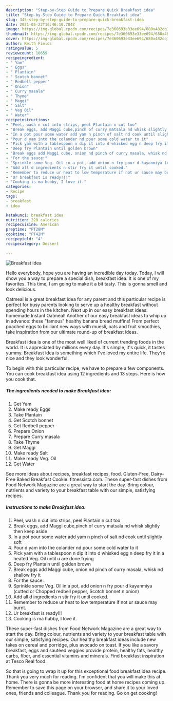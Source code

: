 ```yaml
---
description: "Step-by-Step Guide to Prepare Quick Breakfast idea"
title: "Step-by-Step Guide to Prepare Quick Breakfast idea"
slug: 345-step-by-step-guide-to-prepare-quick-breakfast-idea
date: 2021-05-22T16:46:10.704Z
image: https://img-global.cpcdn.com/recipes/7e360693e33ee694/680x482cq70/breakfast-idea-recipe-main-photo.jpg
thumbnail: https://img-global.cpcdn.com/recipes/7e360693e33ee694/680x482cq70/breakfast-idea-recipe-main-photo.jpg
cover: https://img-global.cpcdn.com/recipes/7e360693e33ee694/680x482cq70/breakfast-idea-recipe-main-photo.jpg
author: Keith Fields
ratingvalue: 5
reviewcount: 10659
recipeingredient:
- " Yam"
- " Eggs"
- " Plantain"
- " Scotch bonnet"
- " Redbell pepper"
- " Onion"
- " Curry masala"
- " Thyme"
- " Maggi"
- " Salt"
- " Veg Oil"
- " Water"
recipeinstructions:
- "Peel, wash n cut into strips, peel Plantain n cut too"
- "Break eggs, add Maggi cube,pinch of curry matsala nd whisk slightly then keep aside"
- "In a pot pour some water add yam n pinch of salt nd cook until slightly soft"
- "Pour d yam into the colander nd pour some cold water to it"
- "Pick yam with a tablespoon n dip it into d whisked egg n deep fry it in a heated Veg. Oil until u are done frying"
- "Deep fry Plantain until golden brown"
- "Break eggs add Maggi cube, onion nd pinch of curry masala, whisk nd shallow fry it"
- "For the sauce:"
- "Sprinkle some Veg. Oil in a pot, add onion n fry pour d kayanmiya (cutted or Chopped redbell pepper, Scotch bonnet n onion)"
- "Add all d ingredients n stir fry it until cooked."
- "Remember to reduce ur heat to low temperature if not ur sauce may burnt."
- "Ur breakfast is ready!!!"
- "Cooking is ma hubby, I love it."
categories:
- Recipe
tags:
- breakfast
- idea

katakunci: breakfast idea 
nutrition: 220 calories
recipecuisine: American
preptime: "PT28M"
cooktime: "PT42M"
recipeyield: "4"
recipecategory: Dessert

---
```



![Breakfast idea](https://img-global.cpcdn.com/recipes/7e360693e33ee694/680x482cq70/breakfast-idea-recipe-main-photo.jpg)

Hello everybody, hope you are having an incredible day today. Today, I will show you a way to prepare a special dish, breakfast idea. It is one of my favorites. This time, I am going to make it a bit tasty. This is gonna smell and look delicious.

Oatmeal is a great breakfast idea for any parent and this particular recipe is perfect for busy parents looking to serve up a healthy breakfast without spending hours in the kitchen. Next up in our easy breakfast ideas: homemade Instant Oatmeal! Another of our easy breakfast ideas to whip up in advance: these &#34;famous&#34; healthy banana bread muffins! From perfect poached eggs to brilliant new ways with muesli, oats and fruit smoothies, take inspiration from our ultimate round-up of breakfast ideas.

Breakfast idea is one of the most well liked of current trending foods in the world. It is appreciated by millions every day. It's simple, it's quick, it tastes yummy. Breakfast idea is something which I've loved my entire life. They're nice and they look wonderful.


To begin with this particular recipe, we have to prepare a few components. You can cook breakfast idea using 12 ingredients and 13 steps. Here is how you cook that.

<!--inarticleads1-->

##### The ingredients needed to make Breakfast idea:

1. Get  Yam
1. Make ready  Eggs
1. Take  Plantain
1. Get  Scotch bonnet
1. Get  Redbell pepper
1. Prepare  Onion
1. Prepare  Curry masala
1. Take  Thyme
1. Get  Maggi
1. Make ready  Salt
1. Make ready  Veg. Oil
1. Get  Water


See more ideas about recipes, breakfast recipes, food. Gluten-Free, Dairy-Free Baked Breakfast Cookie. fitnessista.com. These super-fast dishes from Food Network Magazine are a great way to start the day. Bring colour, nutrients and variety to your breakfast table with our simple, satisfying recipes. 

<!--inarticleads2-->

##### Instructions to make Breakfast idea:

1. Peel, wash n cut into strips, peel Plantain n cut too
1. Break eggs, add Maggi cube,pinch of curry matsala nd whisk slightly then keep aside
1. In a pot pour some water add yam n pinch of salt nd cook until slightly soft
1. Pour d yam into the colander nd pour some cold water to it
1. Pick yam with a tablespoon n dip it into d whisked egg n deep fry it in a heated Veg. Oil until u are done frying
1. Deep fry Plantain until golden brown
1. Break eggs add Maggi cube, onion nd pinch of curry masala, whisk nd shallow fry it
1. For the sauce:
1. Sprinkle some Veg. Oil in a pot, add onion n fry pour d kayanmiya (cutted or Chopped redbell pepper, Scotch bonnet n onion)
1. Add all d ingredients n stir fry it until cooked.
1. Remember to reduce ur heat to low temperature if not ur sauce may burnt.
1. Ur breakfast is ready!!!
1. Cooking is ma hubby, I love it.


These super-fast dishes from Food Network Magazine are a great way to start the day. Bring colour, nutrients and variety to your breakfast table with our simple, satisfying recipes. Our healthy breakfast ideas include new takes on cereal and porridge, plus avocado on toast. If you like a savory breakfast, eggs and sautéed veggies provide protein, healthy fats, healthy carbs, fiber, and essential vitamins and minerals. Find breakfast inspiration at Tesco Real food. 

So that is going to wrap it up for this exceptional food breakfast idea recipe. Thank you very much for reading. I'm confident that you will make this at home. There is gonna be more interesting food at home recipes coming up. Remember to save this page on your browser, and share it to your loved ones, friends and colleague. Thank you for reading. Go on get cooking!
